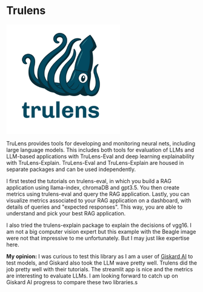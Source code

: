 # Trulens 

<img src="../img/trulens.png" alt="trulens" width="300"/>

TruLens provides tools for developing and monitoring neural nets, including large language models. This includes both tools for evaluation of LLMs and LLM-based applications with TruLens-Eval and deep learning explainability with TruLens-Explain. TruLens-Eval and TruLens-Explain are housed in separate packages and can be used independently.

I first tested the tutorials on trulens-eval, in which you build a RAG application using llama-index, chromaDB and gpt3.5. You then create metrics using trulens-eval and query the RAG application. Lastly, you can visualize metrics associated to your RAG application on a dashboard, with details of queries and "expected responses". This way, you are able to  understand and pick your best RAG application.

I also tried the trulens-explain package to explain the decisions of vgg16. I am not a big computer vision expert but this example with the Beagle image were not that impressive to me unfortunately. But I may just like expertise here.


**My opinion:** I was curious to test this library as I am a user of [Giskard AI](https://github.com/Giskard-AI/giskard) to test models, and Giskard also took the LLM wave pretty well. Trulens did the job pretty well with their tutorials. The streamlit app is nice and the metrics are interesting to evaluate LLMs. I am looking forward to catch up on Giskard AI progress to compare these two libraries.s
